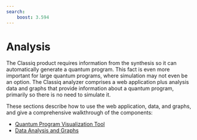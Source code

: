 ```yaml
---
search:
    boost: 3.594
---
```


# Analysis

The Classiq product requires information from the synthesis so it can automatically generate a quantum program. This fact is even more important for large quantum programs, where simulation may not even be an option.
The Classiq analyzer comprises a web application plus analysis data and graphs that provide information about a quantum program, primarily so there is no need to simulate it.

These sections describe how to use the web application, data, and graphs, and give a comprehensive walkthrough of the components:

-   [Quantum Program Visualization Tool](visualization-of-quantum-programs.md)
-   [Data Analysis and Graphs](data-analysis-and-graphs.md)
